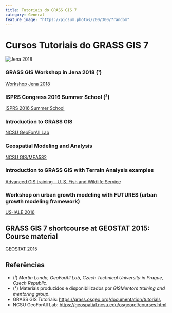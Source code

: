```yaml
---
title: Tutoriais do GRASS GIS 7
category: General
feature_image: "https://picsum.photos/200/300/?random"
---
```


# Cursos Tutoriais do GRASS GIS 7
![Jena 2018](https://github.com/geosaber/r4geo/raw/gh-pages/img/jena-rivers.png "Jena 2018")

### GRASS GIS Workshop in Jena 2018 (¹)
[Workshop Jena 2018](http://training.gismentors.eu/grass-gis-workshop-jena-2018)

### ISPRS Congress 2016 Summer School (²)
[ISPRS 2016 Summer School](http://training.gismentors.eu/isprs-summer-school-2016)

### Introduction to GRASS GIS
[NCSU GeoForAll Lab](http://ncsu-geoforall-lab.github.io/grass-intro-workshop)

### Geospatial Modeling and Analysis
[NCSU GIS/MEA582](http://ncsu-geoforall-lab.github.io/geospatial-modeling-course/grass)

### Introduction to GRASS GIS with Terrain Analysis examples
[Advanced GIS training - U. S. Fish and Wildlife Service](https://grasswiki.osgeo.org/wiki/Introduction_to_GRASS_GIS_with_terrain_analysis_examples)

### Workshop on urban growth modeling with FUTURES (urban growth modeling framework)
[US-IALE 2016](https://grasswiki.osgeo.org/wiki/Workshop_on_urban_growth_modeling_with_FUTURES)

## GRASS GIS 7 shortcourse at GEOSTAT 2015: Course material
[GEOSTAT 2015](https://data.neteler.org/geostat2015)

## Referências
- (¹) *Martin Landa, GeoForAll Lab, Czech Technical University in Prague, Czech Republic*.
- (²) Materiais produzidos e disponibilizados por *GISMentors training and mentoring group*.
- GRASS GIS Tutoriais: https://grass.osgeo.org/documentation/tutorials
- NCSU GeoForAll Lab: https://geospatial.ncsu.edu/osgeorel/courses.html
